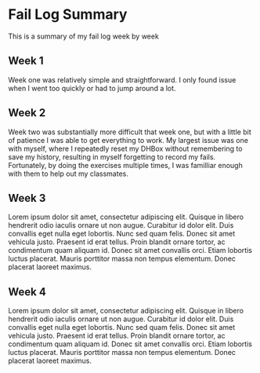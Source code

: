 # Fail Log Summary
This is a summary of my fail log week by week
## Week 1
Week one was relatively simple and straightforward. I only found issue when I went too quickly or had to jump around a lot. 
## Week 2
Week two was substantially more difficult that week one, but with a little bit of patience I was able to get everything to work. My largest issue was one with myself, where I repeatedly reset my DHBox without remembering to save my history, resulting in myself forgetting to record my fails. Fortunately, by doing the exercises multiple times, I was familliar enough with them to help out my classmates. 
## Week 3
Lorem ipsum dolor sit amet, consectetur adipiscing elit. Quisque in libero hendrerit odio iaculis ornare ut non augue. Curabitur id dolor elit. Duis convallis eget nulla eget lobortis. Nunc sed quam felis. Donec sit amet vehicula justo. Praesent id erat tellus. Proin blandit ornare tortor, ac condimentum quam aliquam id. Donec sit amet convallis orci. Etiam lobortis luctus placerat. Mauris porttitor massa non tempus elementum. Donec placerat laoreet maximus.
## Week 4
Lorem ipsum dolor sit amet, consectetur adipiscing elit. Quisque in libero hendrerit odio iaculis ornare ut non augue. Curabitur id dolor elit. Duis convallis eget nulla eget lobortis. Nunc sed quam felis. Donec sit amet vehicula justo. Praesent id erat tellus. Proin blandit ornare tortor, ac condimentum quam aliquam id. Donec sit amet convallis orci. Etiam lobortis luctus placerat. Mauris porttitor massa non tempus elementum. Donec placerat laoreet maximus.
